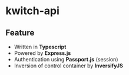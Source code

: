 # kwitch-api

## Feature

- Written in **Typescript**
- Powered by **Express.js**
- Authentication using **Passport.js** (session)
- Inversion of control container by **InversifyJS**
